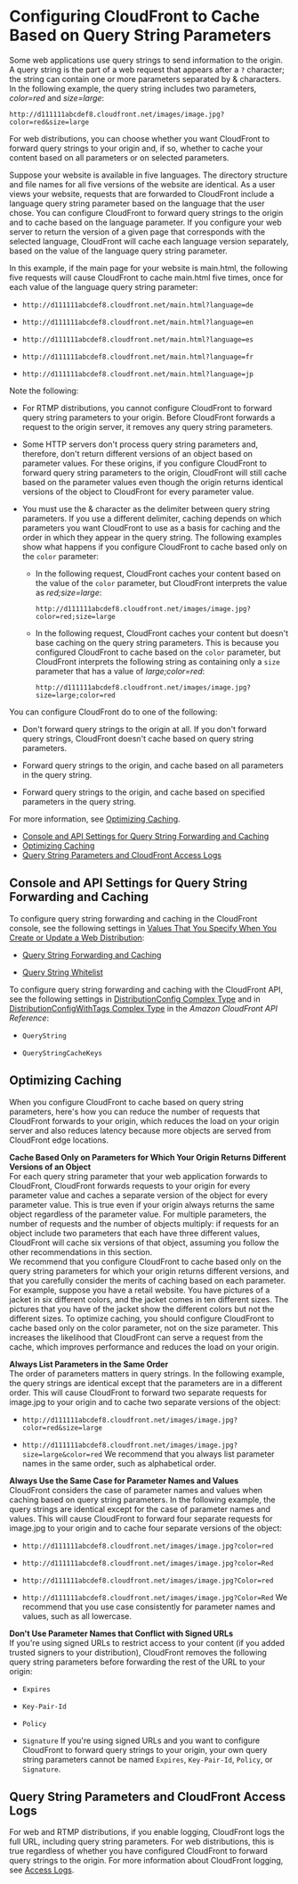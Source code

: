 # Configuring CloudFront to Cache Based on Query String Parameters<a name="QueryStringParameters"></a>

Some web applications use query strings to send information to the origin\. A query string is the part of a web request that appears after a `?` character; the string can contain one or more parameters separated by & characters\. In the following example, the query string includes two parameters, *color=red* and *size=large*:

`http://d111111abcdef8.cloudfront.net/images/image.jpg?color=red&size=large`

For web distributions, you can choose whether you want CloudFront to forward query strings to your origin and, if so, whether to cache your content based on all parameters or on selected parameters\.

Suppose your website is available in five languages\. The directory structure and file names for all five versions of the website are identical\. As a user views your website, requests that are forwarded to CloudFront include a language query string parameter based on the language that the user chose\. You can configure CloudFront to forward query strings to the origin and to cache based on the language parameter\. If you configure your web server to return the version of a given page that corresponds with the selected language, CloudFront will cache each language version separately, based on the value of the language query string parameter\.

In this example, if the main page for your website is main\.html, the following five requests will cause CloudFront to cache main\.html five times, once for each value of the language query string parameter:

+ `http://d111111abcdef8.cloudfront.net/main.html?language=de`

+ `http://d111111abcdef8.cloudfront.net/main.html?language=en`

+ `http://d111111abcdef8.cloudfront.net/main.html?language=es`

+ `http://d111111abcdef8.cloudfront.net/main.html?language=fr`

+ `http://d111111abcdef8.cloudfront.net/main.html?language=jp`

Note the following:

+ For RTMP distributions, you cannot configure CloudFront to forward query string parameters to your origin\. Before CloudFront forwards a request to the origin server, it removes any query string parameters\.

+ Some HTTP servers don't process query string parameters and, therefore, don't return different versions of an object based on parameter values\. For these origins, if you configure CloudFront to forward query string parameters to the origin, CloudFront will still cache based on the parameter values even though the origin returns identical versions of the object to CloudFront for every parameter value\.

+ You must use the & character as the delimiter between query string parameters\. If you use a different delimiter, caching depends on which parameters you want CloudFront to use as a basis for caching and the order in which they appear in the query string\. The following examples show what happens if you configure CloudFront to cache based only on the `color` parameter: 

  + In the following request, CloudFront caches your content based on the value of the `color` parameter, but CloudFront interprets the value as *red;size=large*:

    `http://d111111abcdef8.cloudfront.net/images/image.jpg?color=red;size=large`

  + In the following request, CloudFront caches your content but doesn't base caching on the query string parameters\. This is because you configured CloudFront to cache based on the `color` parameter, but CloudFront interprets the following string as containing only a `size` parameter that has a value of *large;color=red*:

    `http://d111111abcdef8.cloudfront.net/images/image.jpg?size=large;color=red`

You can configure CloudFront do to one of the following:

+ Don't forward query strings to the origin at all\. If you don't forward query strings, CloudFront doesn't cache based on query string parameters\.

+ Forward query strings to the origin, and cache based on all parameters in the query string\.

+ Forward query strings to the origin, and cache based on specified parameters in the query string\.

For more information, see [Optimizing Caching](#query-string-parameters-optimizing-caching)\.


+ [Console and API Settings for Query String Forwarding and Caching](#query-string-parameters-console)
+ [Optimizing Caching](#query-string-parameters-optimizing-caching)
+ [Query String Parameters and CloudFront Access Logs](#query-string-parameters-access-logs)

## Console and API Settings for Query String Forwarding and Caching<a name="query-string-parameters-console"></a>

To configure query string forwarding and caching in the CloudFront console, see the following settings in [Values That You Specify When You Create or Update a Web Distribution](distribution-web-values-specify.md):

+ [Query String Forwarding and Caching](distribution-web-values-specify.md#DownloadDistValuesQueryString)

+ [Query String Whitelist](distribution-web-values-specify.md#DownloadDistValuesQueryStringWhiteList)

To configure query string forwarding and caching with the CloudFront API, see the following settings in [DistributionConfig Complex Type](http://docs.aws.amazon.com/cloudfront/latest/APIReference/DistributionConfigDatatype.html) and in [DistributionConfigWithTags Complex Type](http://docs.aws.amazon.com/cloudfront/latest/APIReference/DistributionConfigWithTagsDatatype.html) in the *Amazon CloudFront API Reference*:

+ `QueryString`

+ `QueryStringCacheKeys`

## Optimizing Caching<a name="query-string-parameters-optimizing-caching"></a>

When you configure CloudFront to cache based on query string parameters, here's how you can reduce the number of requests that CloudFront forwards to your origin, which reduces the load on your origin server and also reduces latency because more objects are served from CloudFront edge locations\.

**Cache Based Only on Parameters for Which Your Origin Returns Different Versions of an Object**  
For each query string parameter that your web application forwards to CloudFront, CloudFront forwards requests to your origin for every parameter value and caches a separate version of the object for every parameter value\. This is true even if your origin always returns the same object regardless of the parameter value\. For multiple parameters, the number of requests and the number of objects multiply: if requests for an object include two parameters that each have three different values, CloudFront will cache six versions of that object, assuming you follow the other recommendations in this section\.  
We recommend that you configure CloudFront to cache based only on the query string parameters for which your origin returns different versions, and that you carefully consider the merits of caching based on each parameter\. For example, suppose you have a retail website\. You have pictures of a jacket in six different colors, and the jacket comes in ten different sizes\. The pictures that you have of the jacket show the different colors but not the different sizes\. To optimize caching, you should configure CloudFront to cache based only on the color parameter, not on the size parameter\. This increases the likelihood that CloudFront can serve a request from the cache, which improves performance and reduces the load on your origin\.

**Always List Parameters in the Same Order**  
The order of parameters matters in query strings\. In the following example, the query strings are identical except that the parameters are in a different order\. This will cause CloudFront to forward two separate requests for image\.jpg to your origin and to cache two separate versions of the object:  

+ `http://d111111abcdef8.cloudfront.net/images/image.jpg?color=red&size=large`

+ `http://d111111abcdef8.cloudfront.net/images/image.jpg?size=large&color=red`
We recommend that you always list parameter names in the same order, such as alphabetical order\.

**Always Use the Same Case for Parameter Names and Values**  
CloudFront considers the case of parameter names and values when caching based on query string parameters\. In the following example, the query strings are identical except for the case of parameter names and values\. This will cause CloudFront to forward four separate requests for image\.jpg to your origin and to cache four separate versions of the object:  

+ `http://d111111abcdef8.cloudfront.net/images/image.jpg?color=red`

+ `http://d111111abcdef8.cloudfront.net/images/image.jpg?color=Red`

+ `http://d111111abcdef8.cloudfront.net/images/image.jpg?Color=red`

+ `http://d111111abcdef8.cloudfront.net/images/image.jpg?Color=Red`
We recommend that you use case consistently for parameter names and values, such as all lowercase\.

**Don't Use Parameter Names that Conflict with Signed URLs**  
If you're using signed URLs to restrict access to your content \(if you added trusted signers to your distribution\), CloudFront removes the following query string parameters before forwarding the rest of the URL to your origin:  

+ `Expires`

+ `Key-Pair-Id`

+ `Policy`

+ `Signature`
If you're using signed URLs and you want to configure CloudFront to forward query strings to your origin, your own query string parameters cannot be named `Expires`, `Key-Pair-Id`, `Policy`, or `Signature`\.

## Query String Parameters and CloudFront Access Logs<a name="query-string-parameters-access-logs"></a>

For web and RTMP distributions, if you enable logging, CloudFront logs the full URL, including query string parameters\. For web distributions, this is true regardless of whether you have configured CloudFront to forward query strings to the origin\. For more information about CloudFront logging, see [Access Logs](AccessLogs.md)\.